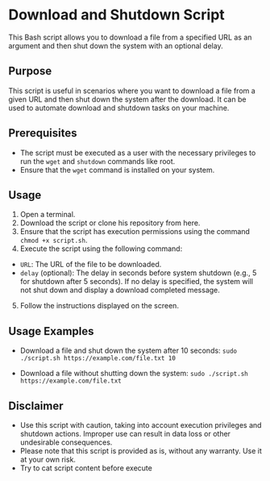 # Download and Shutdown Script

This Bash script allows you to download a file from a specified URL as an argument and then shut down the system with an optional delay.

## Purpose

This script is useful in scenarios where you want to download a file from a given URL and then shut down the system after the download. It can be used to automate download and shutdown tasks on your machine.

## Prerequisites

- The script must be executed as a user with the necessary privileges to run the `wget` and `shutdown` commands like root.
- Ensure that the `wget` command is installed on your system.

## Usage

1. Open a terminal.
2. Download the script or clone his repository from here.
3. Ensure that the script has execution permissions using the command `chmod +x script.sh`.
4. Execute the script using the following command:

- `URL`: The URL of the file to be downloaded.
- `delay` (optional): The delay in seconds before system shutdown (e.g., 5 for shutdown after 5 seconds). If no delay is specified, the system will not shut down and display a download completed message.

5. Follow the instructions displayed on the screen.

## Usage Examples

- Download a file and shut down the system after 10 seconds:
`sudo ./script.sh https://example.com/file.txt 10`

- Download a file without shutting down the system:
`sudo ./script.sh https://example.com/file.txt`


## Disclaimer

- Use this script with caution, taking into account execution privileges and shutdown actions. Improper use can result in data loss or other undesirable consequences.
- Please note that this script is provided as is, without any warranty. Use it at your own risk.
- Try to cat script content before execute